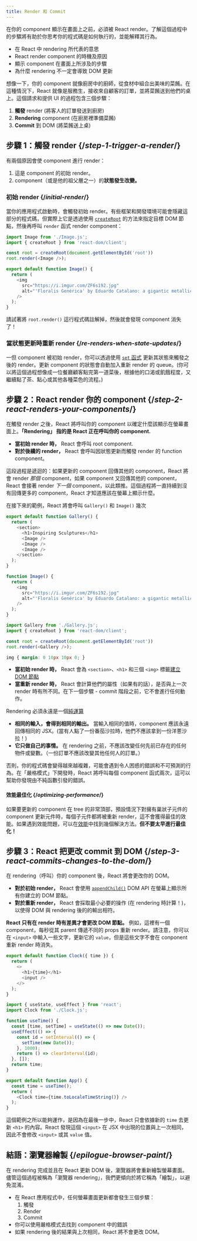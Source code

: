 ```yaml
---
title: Render 和 Commit
---
```


<Intro>

在你的 component 顯示在畫面上之前，必須被 React render。了解這個過程中的步驟將有助於你思考你的程式碼是如何執行的，並能解釋其行為。

</Intro>

<YouWillLearn>

* 在 React 中 rendering 所代表的意思
* React render component 的時機及原因
* 顯示 component 在畫面上所涉及的步驟
* 為什麼 rendering 不一定會導致 DOM 更新

</YouWillLearn>

想像一下，你的 component 就像廚房中的廚師，從食材中組合出美味的菜餚。在這種情況下，React 就像是服務生，接收來自顧客的訂單，並將菜餚送到他們的桌上。這個請求和提供 UI 的過程包含三個步驟：

1. **觸發** render (將客人的訂單發送到廚房)
2. **Rendering** component (在廚房裡準備菜餚)
3. **Commit** 到 DOM (將菜餚送上桌)

<IllustrationBlock sequential>
  <Illustration caption="Trigger" alt="React as a server in a restaurant, fetching orders from the users and delivering them to the Component Kitchen." src="/images/docs/illustrations/i_render-and-commit1.png" />
  <Illustration caption="Render" alt="The Card Chef gives React a fresh Card component." src="/images/docs/illustrations/i_render-and-commit2.png" />
  <Illustration caption="Commit" alt="React delivers the Card to the user at their table." src="/images/docs/illustrations/i_render-and-commit3.png" />
</IllustrationBlock>

## 步驟 1：觸發 render {/*step-1-trigger-a-render*/}

有兩個原因會使 component 進行 render：

1. 這是 component 的初始 render。
2. component（或是他的祖父層之一）的**狀態發生改變。**

### 初始 render {/*initial-render*/}

當你的應用程式啟動時，會觸發初始 render。有些框架和開發環境可能會隱藏這部分的程式碼，但實際上它是透過使用 [`createRoot`](/reference/react-dom/client/createRoot) 的方法來指定目標 DOM 節點，然後再呼叫 `render` 函式 render component：

<Sandpack>

```js src/index.js active
import Image from './Image.js';
import { createRoot } from 'react-dom/client';

const root = createRoot(document.getElementById('root'))
root.render(<Image />);
```

```js src/Image.js
export default function Image() {
  return (
    <img
      src="https://i.imgur.com/ZF6s192.jpg"
      alt="'Floralis Genérica' by Eduardo Catalano: a gigantic metallic flower sculpture with reflective petals"
    />
  );
}
```

</Sandpack>

請試著將 `root.render()` 這行程式碼註解掉，然後就會發現 component 消失了！

### 當狀態更新時重新 render {/*re-renders-when-state-updates*/}

一但 component 被初始 render，你可以透過使用 [`set` 函式](/reference/react/useState#setstate) 更新其狀態來觸發之後的 render。更新 component 的狀態會自動加入重新 render 的 queue。(你可以將這個過程想像成一位餐廳顧客點完第一道菜後，根據他的口渴或飢餓程度，又繼續點了茶、點心或其他各種菜色的流程。)

<IllustrationBlock sequential>
  <Illustration caption="State update..." alt="React as a server in a restaurant, serving a Card UI to the user, represented as a patron with a cursor for their head. They patron expresses they want a pink card, not a black one!" src="/images/docs/illustrations/i_rerender1.png" />
  <Illustration caption="...triggers..." alt="React returns to the Component Kitchen and tells the Card Chef they need a pink Card." src="/images/docs/illustrations/i_rerender2.png" />
  <Illustration caption="...render!" alt="The Card Chef gives React the pink Card." src="/images/docs/illustrations/i_rerender3.png" />
</IllustrationBlock>

## 步驟 2：React render 你的 component {/*step-2-react-renders-your-components*/}

在觸發 render 之後，React 將呼叫你的 component 以確定什麼該顯示在螢幕畫面上。**「Rendering」 指的是 React 正在呼叫你的 component.**

* **當初始 render 時，** React 會呼叫 root component.
* **對於後續的 render，** React 會呼叫因狀態更新而觸發 render 的 function component。

這段過程是遞迴的：如果更新的 component 回傳其他的 component，React 將會 render _那個_ component，如果 component 又回傳其他的 component，React 會接著 render _下一個_ component，以此類推。這個過程將一直持續到沒有回傳更多的 component，React 才知道應該在螢幕上顯示什麼。

在接下來的範例，React 將會呼叫 `Gallery()` 和 `Image()` 幾次

<Sandpack>

```js src/Gallery.js active
export default function Gallery() {
  return (
    <section>
      <h1>Inspiring Sculptures</h1>
      <Image />
      <Image />
      <Image />
    </section>
  );
}

function Image() {
  return (
    <img
      src="https://i.imgur.com/ZF6s192.jpg"
      alt="'Floralis Genérica' by Eduardo Catalano: a gigantic metallic flower sculpture with reflective petals"
    />
  );
}
```

```js src/index.js
import Gallery from './Gallery.js';
import { createRoot } from 'react-dom/client';

const root = createRoot(document.getElementById('root'))
root.render(<Gallery />);
```

```css
img { margin: 0 10px 10px 0; }
```

</Sandpack>

* **當初始 render 時，** React 會為 `<section>`、`<h1>` 和三個 `<img>` 標籤[建立 DOM 節點](https://developer.mozilla.org/docs/Web/API/Document/createElement)
* **當重新 render 時，** React 會計算他們的屬性（如果有的話），是否與上一次 render 時有所不同。在下一個步驟 - commit 階段之前，它不會進行任何動作。

<Pitfall>

Rendering 必須永遠是一個[純運算](/learn/keeping-components-pure)

* **相同的輸入，會得到相同的輸出。** 當輸入相同的值時，component 應該永遠回傳相同的 JSX。(當有人點了一份番茄沙拉時，他們不應該拿到一份洋蔥沙拉！)
* **它只做自己的事情。** 在 rendering 之前，不應該改變任何先前已存在的任何物件或變數。（一份訂單不應該改變其他任何人的訂單。）

否則，你的程式碼會變得越來越複雜，可能會遇到令人困惑的錯誤和不可預測的行為。在「嚴格模式」下開發時，React 將呼叫每個 component 函式兩次，這可以幫助你發現由不純函數引發的錯誤。

</Pitfall>

<DeepDive>

#### 效能最佳化 {/*optimizing-performance*/}

如果要更新的 component 在 tree 的非常頂部，預設情況下對擁有巢狀子元件的 component 更新元件時，每個子元件都將被重新 render，這不會獲得最佳的效能。如果遇到效能問題，可以在[效能](https://reactjs.org/docs/optimizing-performance.html)中找到幾個解決方法。**但不要太早進行最佳化！**

</DeepDive>

## 步驟 3：React 把更改 commit 到 DOM {/*step-3-react-commits-changes-to-the-dom*/}

在 rendering（呼叫）你的 component 後，React 將會更改你的 DOM。

* **對於初始 render，** React 會使用 [`appendChild()`](https://developer.mozilla.org/docs/Web/API/Node/appendChild) DOM API 在螢幕上顯示所有你建立的 DOM 節點。
* **對於重新 render，** React 會採取最小必要的操作 (在 rendering 時計算！)，以使得 DOM 與 rendering 後的的輸出相符。

**React 只有在 render 時有差異才會更改 DOM 節點。** 例如，這裡有一個 component，每秒從其 parent 傳遞不同的 props 重新 render。請注意，你可以在 `<input>` 中輸入一些文字，更新它的 `value`，但是這些文字不會在 conponent 重新 render 時消失。

<Sandpack>

```js src/Clock.js active
export default function Clock({ time }) {
  return (
    <>
      <h1>{time}</h1>
      <input />
    </>
  );
}
```

```js src/App.js hidden
import { useState, useEffect } from 'react';
import Clock from './Clock.js';

function useTime() {
  const [time, setTime] = useState(() => new Date());
  useEffect(() => {
    const id = setInterval(() => {
      setTime(new Date());
    }, 1000);
    return () => clearInterval(id);
  }, []);
  return time;
}

export default function App() {
  const time = useTime();
  return (
    <Clock time={time.toLocaleTimeString()} />
  );
}
```

</Sandpack>

這個範例之所以能夠運作，是因為在最後一步中，React 只會依據新的 `time` 去更新 `<h1>` 的內容。React 發現這個 `<input>` 在 JSX 中出現的位置與上一次相同，因此不會修改 `<input>` 或其 `value` 值。
## 結語：瀏覽器繪製 {/*epilogue-browser-paint*/}

在 rendering 完成並且在 React 更新 DOM 後，瀏覽器將會重新繪製螢幕畫面。儘管這個過程被稱為「瀏覽器 rendering」，我們更傾向於將它稱為「繪製」，以避免混淆。

<Illustration alt="A browser painting 'still life with card element'." src="/images/docs/illustrations/i_browser-paint.png" />

<Recap>

* 在 React 應用程式中，任何螢幕畫面更新都會發生三個步驟：
  1. 觸發
  2. Render
  3. Commit
* 你可以使用嚴格模式去找到 component 中的錯誤
* 如果 rendering 後的結果與上次相同，React 將不會更改 DOM。

</Recap>

